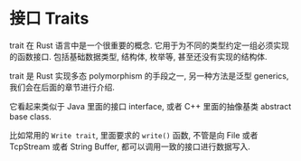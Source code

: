 # 接口 Traits

trait 在 Rust 语言中是一个很重要的概念. 它用于为不同的类型约定一组必须实现的函数接口.
包括基础数据类型, 结构体, 枚举等, 甚至还没有实现的结构体.

trait 是 Rust 实现多态 polymorphism 的手段之一, 另一种方法是泛型 generics, 我们会在后面的章节进行介绍.

它看起来类似于 Java 里面的接口 interface, 或者 C++ 里面的抽像基类 abstract base class.

比如常用的 `Write trait`, 里面要求的 `write()` 函数, 不管是向 File 或者 TcpStream 或者
String Buffer, 都可以调用一致的接口进行数据写入.
